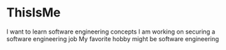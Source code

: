 # ThisIsMe

I want to learn software engineering concepts
I am working on securing a software engineering job
My favorite hobby might be software engineering
